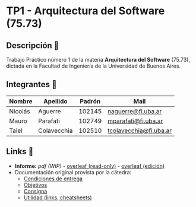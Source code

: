 # TP1 - Arquitectura del Software (75.73)

## Descripción :book:

Trabajo Práctico número 1 de la materia **Arquitectura del Software** (75.73), dictada en la Facultad de Ingeniería de la Universidad de Buenos Aires.

## Integrantes :busts_in_silhouette:

| Nombre  | Apellido    | Padrón | Mail                   |
| ------- | ----------- | ------ | ---------------------- |
| Nicolás | Aguerre     | 102145 | naguerre@fi.uba.ar     |
| Mauro   | Parafati    | 102749 | mparafati@fi.uba.ar    |
| Taiel   | Colavecchia | 102510 | tcolavecchia@fi.uba.ar |

## Links :link:

-   **Informe:** _pdf (WIP)_ - [overleaf (read-only)](https://es.overleaf.com/read/dqzqyhdkjcwf) - [overleaf (edición)](https://es.overleaf.com/3814845883qxffjvrvzsgj)
-   Documentación original provista por la cátedra:
    -   [Condiciones de entrega](./docs/Entrega.md)
    -   [Objetivos](./docs/Objetivos.md)
    -   [Consigna](./docs/Consigna.md)
    -   [Utilidad (links, cheatsheets)](./docs/Utilidad.md)

